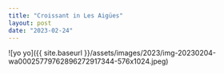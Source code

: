 ```yaml
---
title: "Croissant in Les Aigües"
layout: post
date: "2023-02-24"
---
```


![yo yo]({{ site.baseurl }}/assets/images/2023/img-20230204-wa00025779762896272917344-576x1024.jpeg)
